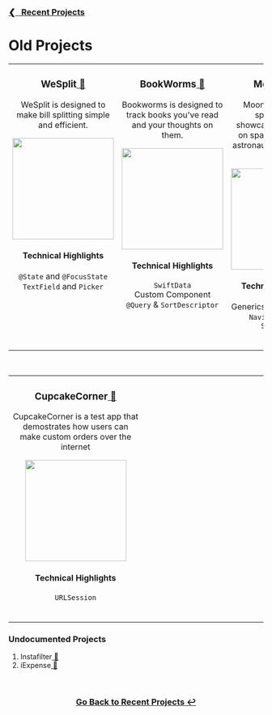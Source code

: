 <h3><a href="https://github.com/ricardonovelot#-recent-projects">❮‎‎‎ &nbsp; Recent Projects</a></h3>

<h1>Old Projects</h1>

<table>
<tr>

<!-- PROJECT 1 -->
  
<td valign="top" align="center" width="380">
<h3>WeSplit<a href="https://github.com/ricardonovelot/WeSplit"> 🔗</a></h3>

<p>WeSplit is designed to make bill splitting simple and efficient.</p>

<img src="https://github.com/ricardonovelot/WeSplit/assets/84286086/3af0962b-8838-441b-8f25-139231efb13a" width="200">
<h4>Technical Highlights</h4>

<p>
  <code>@State</code> and <code>@FocusState</code><br>
  <code>TextField</code> and <code>Picker</code>
</p>
<br>
</td>

<!-- PROJECT 2 -->
  
<td valign="top" align="center" width="380">
<h3>BookWorms<a href="https://github.com/ricardonovelot/BookWorms"> 🔗</a></h3>

<p>Bookworms is designed to track books you've read and your thoughts on them.</p>

<img src="https://github.com/ricardonovelot/BookWorms/assets/84286086/b792b98e-516b-4435-b305-e1f33ece8049" width="200">
<h4>Technical Highlights</h4>

<p>
  <code>SwiftData</code><br>
  Custom Component<br>
  <code>@Query</code> & <code>SortDescriptor</code>
</p>
</td>

<!-- PROJECT 3 -->

<td valign="top" align="center" width="380">

<h3>MoonShot<a href="https://github.com/ricardonovelot/Moonshot"> 🔗</a></h3>

<p>Moonshot dives into space history, showcasing information on space missions and astronauts in an engaging way.</p>

<img src="https://github.com/ricardonovelot/Moonshot/assets/84286086/63e9c612-1b0e-4d8c-b00b-a08ad800ab13" width="200">
<h4>Technical Highlights</h4>

<p>
  Generics for Codable Data<br>
  <code>NavigationLink</code> & <code>ScrollView</code>
</p>
<br>
</td>  
</tr>
</table>
<br>
<!-- ROW 2 -->
<table>
<tr>

<!-- PROJECT 4 -->
  
<td valign="top" align="center" width="380">
  
<h3>CupcakeCorner<a href="https://github.com/ricardonovelot/CupcakeCorner"> 🔗</a></h3>

<p>CupcakeCorner is a test app that demostrates how users can make custom orders over the internet</p>

<img src="https://github.com/ricardonovelot/CupcakeCorner/assets/84286086/bb06f24a-c1c0-4747-9a6e-aab632c614ba" width="200">
<h4>Technical Highlights</h4>

<p>
  <code>URLSession</code><br>
</p>
<br>
</td>

<!-- PROJECT 5 -->
  
<td valign="top" align="center" width="380">



<br>
</td>

<!-- PROJECT 6 -->

<td valign="top" align="center" width="380">


<br>
</td>
  
</tr>

</table>

<h3>Undocumented Projects</h3>
<ol>
<li>Instafilter<a href="https://github.com/ricardonovelot/Instafilter"> 🔗</a></li>
<li>iExpense<a href="https://github.com/ricardonovelot/iExpense"> 🔗</a></li>
</ol>

<br>
<h3 align="center"><a href="https://github.com/ricardonovelot">Go Back to Recent Projects ↩</a></h3>
<br>

